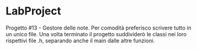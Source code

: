 # LabProject
Progetto #13 - Gestore delle note.
Per comodità preferisco scrivere tutto in un unico file. Una volta terminato il progetto suddividerò le classi nei loro rispettivi file .h, separando anche il main dalle altre funzioni.
